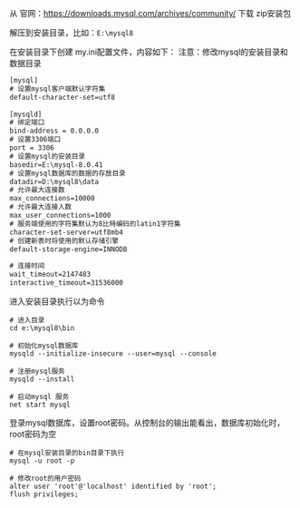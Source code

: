 从 官网：https://downloads.mysql.com/archives/community/ 下载 zip安装包

解压到安装目录，比如：`E:\mysql8`

在安装目录下创建 my.ini配置文件，内容如下：
注意：修改mysql的安装目录和数据目录

```txt
[mysql]
# 设置mysql客户端默认字符集
default-character-set=utf8
 
[mysqld]
# 绑定端口
bind-address = 0.0.0.0
# 设置3306端口
port = 3306
# 设置mysql的安装目录
basedir=E:\mysql-8.0.41
# 设置mysql数据库的数据的存放目录
datadir=D:\mysql8\data
# 允许最大连接数
max_connections=10000
# 允许最大连接人数
max_user_connections=1000
# 服务端使用的字符集默认为8比特编码的latin1字符集
character-set-server=utf8mb4
# 创建新表时将使用的默认存储引擎
default-storage-engine=INNODB
 
# 连接时间
wait_timeout=2147483
interactive_timeout=31536000
```

进入安装目录执行以为命令

```shell
# 进入目录
cd e:\mysql8\bin

# 初始化mysql数据库
mysqld --initialize-insecure --user=mysql --console

# 注册mysql服务
mysqld --install

# 启动mysql 服务
net start mysql
```

登录mysql数据库，设置root密码。从控制台的输出能看出，数据库初始化时，root密码为空

```shell
# 在mysql安装目录的bin目录下执行
mysql -u root -p

# 修改root的用户密码
alter user 'root'@'localhost' identified by 'root';
flush privileges;
```
